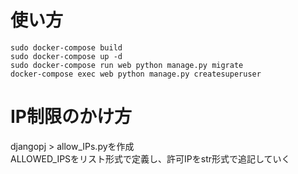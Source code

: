 # 使い方
`sudo docker-compose build`  
`sudo docker-compose up -d`  
`sudo docker-compose run web python manage.py migrate`  
`docker-compose exec web python manage.py createsuperuser`

# IP制限のかけ方
djangopj > allow_IPs.pyを作成  
ALLOWED_IPSをリスト形式で定義し、許可IPをstr形式で追記していく